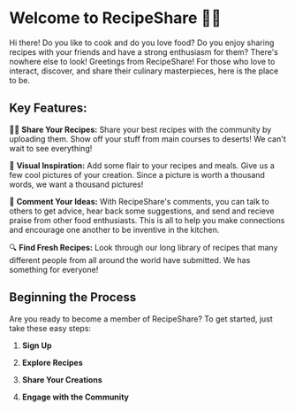 # Welcome to RecipeShare 🍳🌟

Hi there! Do you like to cook and do you love food? Do you enjoy sharing recipes with your friends and have a strong enthusiasm for them? There's nowhere else to look! Greetings from RecipeShare! For those who love to interact, discover, and share their culinary masterpieces, here is the place to be.

## Key Features:

👩‍🍳 **Share Your Recipes:**  Share your best recipes with the community by uploading them. Show off your stuff from main courses to deserts! We can't wait to see everything!

📸 **Visual Inspiration:** Add some flair to your recipes and meals. Give us a few cool pictures of your creation. Since a picture is worth a thousand words, we want a thousand pictures!

💬 **Comment Your Ideas:** With RecipeShare's comments, you can talk to others to get advice, hear back some suggestions, and send and recieve praise from other food enthusiasts. This is all to help you make connections and encourage one another to be inventive in the kitchen.

🔍 **Find Fresh Recipes:** Look through our long library of recipes that many different people from all around the world have submitted. We has something for everyone!

## Beginning the Process

Are you ready to become a member of RecipeShare? To get started, just take these easy steps:

1. **Sign Up**

2. **Explore Recipes**

3. **Share Your Creations**

4. **Engage with the Community**
